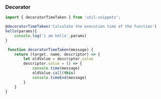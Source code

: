 ### Decorator

<template>
    <b>Use</b>
</template>

```ts
import { decoratorTimeTaken } from 'util-snippets';

@decoratorTimeTaken('Calculate the execution time of the function')
hello(params){
    console.log('i am hello',params)
}
```

<template>
    <b>Code</b>
</template>

```ts
 function decoratorTimeTaken(message) {
    return (target, name, descriptor) => {
        let oldValue = descriptor.value
        descriptor.value = () => {
            console.time(message)
            oldValue.call(this)
            console.timeEnd(message)
        }
    }
}
```


<style>
    b {
        color: #3eaf7c;
    }
</style>
